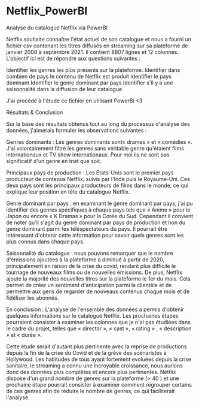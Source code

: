 # Netflix_PowerBI
Analyse du catalogue Netflix via PowerBI


Netflix souhaite connaître l'état actuel de son catalogue et nous a fourni un fichier csv contenant les titres diffusés en streaming sur sa plateforme de janvier 2008 à septembre 2021. Il contient 8807 lignes et 12 colonnes. 
L'objectif ici est de répondre aux questions suivantes :

Identifier les genres les plus présents sur la plateforme.
Identifier dans combien de pays le contenu de Netflix est produit
Identifier le pays dominant
Identifier le genre dominant par pays
Identifier s'il y a une saisonnalité dans la diffusion de leur catalogue


J'ai procédé à l'étude ce fichier en utilisant PowerBi <3


Résultats & Conclusion

Sur la base des résultats obtenus tout au long du processus d'analyse des données, j'aimerais formuler les observations suivantes :

Genres dominants : Les genres dominants sont« drames » et  « comédies ». J'ai volontairement filtré les genres sans véritable genre qu'étaient films internationaux  et TV show internationaux. Pour moi ils ne sont pas significatif d'un genre en tnat que soit.
 
Principaux pays de production : Les États-Unis sont le premier pays producteur de contenus Netflix, suivis par l'Inde puis le Royaume-Uni. Ces deux pays sont les principaux producteurs de films dans le monde, ce qui explique leur position en tête du catalogue Netflix.

Genre dominant par pays : en examinant le genre dominant par pays, j'ai  pu identifier des genres spécifiques à chaque pays tels que « Anime » pour le Japon ou encore « K Dramas » pour la Corée du Sud. Cependant il convient de noter qu'il s'agit du genre dominant par pays de production et non du genre dominant parmi les téléspectateurs du pays. Il pourrait être intéressant d'obtenir cette information pour savoir quels genres sont les plus connus dans chaque pays.

Saisonnalité du catalogue :  nous pouvons remarquer que le nombre d'émissions ajoutées à la plateforme a diminué à partir de 2020, principalement en raison de la crise du covid, rendant plus difficile le tournage de nouveaux films ou de nouvelles émissions. De plus, Netflix ajoute la majorité des nouvelles titres sur la plateforme le 1er du mois. Cela permet de créer un sentiment d'anticipation parmi la clientèle et de permettre aux gens de regarder de nouveaux contenus chaque mois et de fidéliser les abonnés.

En conclusion : L'analyse de l'ensemble des données a permis d'obtenir quelques informations sur le catalogue Netflix. Les prochaines étapes pourraient consister à examiner les  colonnes que je n'ai  pas  étudiées dans le cadre du projet, telles que « director », « cast », « rating » , « description »  et « durée ».

Cette étude serait d'autant plus pertinente avec la reprise de productions depuis la fin de la crise du Covid et de la grève des scénaristes à Hollywood. Les habitudes de tous ayant fortement evoluées depuis la crise sanitaire, le streaming a connu une incroyable croissance, nous aurions donc des données plus complètes et encore plus pertinentes.
Netflix dispose d'un grand nombre de genres sur la plateforme (> 40 ) et une prochaine étape pourrait consister à examiner comment regrouper certains de ces genres afin de réduire le nombre de genres, ce qui faciliterait l'analyse.





